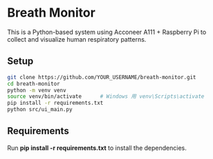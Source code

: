# Breath Monitor

This is a Python-based system using Acconeer A111 + Raspberry Pi to collect and visualize human respiratory patterns.

## Setup

```bash
git clone https://github.com/YOUR_USERNAME/breath-monitor.git
cd breath-monitor
python -m venv venv
source venv/bin/activate      # Windows 用 venv\Scripts\activate
pip install -r requirements.txt
python src/ui_main.py
```

## Requirements

Run **pip install -r requirements.txt** to install the dependencies.
